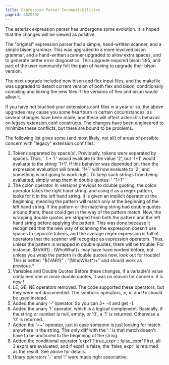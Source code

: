 ```yaml
---
title: Expression Parser Incompatibilities
pageid: 4620392
---
```


The asterisk expression parser has undergone some evolution. It is hoped that the changes will be viewed as positive. 


The "original" expression parser had a simple, hand-written scanner, and a simple bison grammar. This was upgraded to a more involved bison grammar, and a hand-written scanner upgraded to allow extra spaces, and to generate better error diagnostics. This upgrade required bison 1.85, and part of the user community felt the pain of having to upgrade their bison version. 


The next upgrade included new bison and flex input files, and the makefile was upgraded to detect current version of both flex and bison, conditionally compiling and linking the new files if the versions of flex and bison would allow it. 


If you have not touched your extensions.conf files in a year or so, the above upgrades may cause you some heartburn in certain circumstances, as several changes have been made, and these will affect asterisk's behavior on legacy extension.conf constructs. The changes have been engineered to minimize these conflicts, but there are bound to be problems. 


The following list gives some (and most likely, not all) of areas of possible concern with "legacy" extension.conf files:


1. Tokens separated by space(s). Previously, tokens were separated by spaces. Thus, ' 1 + 1 ' would evaluate to the value '2', but '1+1' would evaluate to the string '1+1'. If this behavior was depended on, then the expression evaluation will break. '1+1' will now evaluate to '2', and something is not going to work right. To keep such strings from being evaluated, simply wrap them in double quotes: ' "1+1" '
2. The colon operator. In versions previous to double quoting, the colon operator takes the right hand string, and using it as a regex pattern, looks for it in the left hand string. It is given an implicit ôperator at the beginning, meaning the pattern will match only at the beginning of the left hand string. If the pattern or the matching string had double quotes around them, these could get in the way of the pattern match. Now, the wrapping double quotes are stripped from both the pattern and the left hand string before applying the pattern. This was done because it recognized that the new way of scanning the expression doesn't use spaces to separate tokens, and the average regex expression is full of operators that the scanner will recognize as expression operators. Thus, unless the pattern is wrapped in double quotes, there will be trouble. For instance, ${VAR1} : (WhoWhat)+ may have have worked before, but unless you wrap the pattern in double quotes now, look out for trouble! This is better: "${VAR1}" : "(WhoWhat\*)+" and should work as previous.\*
3. Variables and Double Quotes Before these changes, if a variable's value contained one or more double quotes, it was no reason for concern. It is now !
4. LE, GE, NE operators removed. The code supported these operators, but they were not documented. The symbolic operators, =, =, and != should be used instead.
5. Added the unary '-' operator. So you can 3+ -4 and get -1.
6. Added the unary '!' operator, which is a logical complement. Basically, if the string or number is null, empty, or '0', a '1' is returned. Otherwise a '0' is returned.
7. Added the '=~' operator, just in case someone is just looking for match anywhere in the string. The only diff with the ':' is that match doesn't have to be anchored to the beginning of the string.
8. Added the conditional operator 'expr1 ? true\_expr :: false\_expr' First, all 3 exprs are evaluated, and if expr1 is false, the 'false\_expr' is returned as the result. See above for details.
9. Unary operators '-' and '!' were made right associative.


